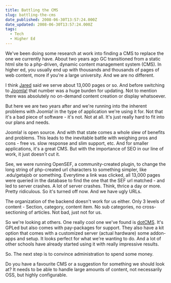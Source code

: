 ```yaml
---
title: Battling the CMS
slug: battling-the-cms
date_published: 2008-06-30T13:57:24.000Z
date_updated: 2008-06-30T13:57:24.000Z
tags:
  - Tech
  - Higher Ed
---
```


We've been doing some research at work into finding a CMS to replace the one we currently have. About two years ago GC transitioned from a static html site to a php-driven, dynamic content management system (CMS). In higher ed, you usually end up with thousands and thousands of pages of web content, more if you're a large university. And we are no different.

I think [Jared](http://www.jms2k.com/) said we serve about 13,000 pages or so. And before switching to [Joomla!](http://www.joomla.org) that number was a huge burden for updating. Not to mention there was absolutely no on-demand content creation or display whatsoever.

But here we are two years after and we're running into the inherent problems with Joomla! in the type of application we're using it for. Not that it's a bad piece of software - it's not. Not at all. It's just really hard to fit into our plans and needs.

Joomla! is open source. And with that state comes a whole slew of benefits and problems. This leads to the inevitable battle with weighing pros and cons - free vs. slow response and slim support, etc. And for smaller applications, it's a great CMS. But with the importance of SEO in our line of work, it just doesn't cut it.

See, we were running OpenSEF, a community-created plugin, to change the long string of php-created url characters to something simpler, like .edu/getajob or something. Everytime a link was clicked, all 13,000 pages were queried in the database to find the one that the SEF url matched - and led to server crashes. A lot of server crashes. Think, thrice a day or more. Pretty ridiculous. So it's turned off now. And we have ugly URLs.

The organization of the backend doesn't work for us either. Only 3 levels of content - Section, category, content item. No sub categories, no cross-sectioning of articles. Not bad, just not for us.

So we're looking at others. One really cool one we've found is [dotCMS](http://www.dotcms.org). It's GPLed but also comes with pay-packages for support. They also have a kit option that comes with a customized server (actual hardware) some addon-apps and setup. It looks perfect for what we're wanting to do. And a lot of other schools have already started using it with really impressive results.

So. The next step is to convince administration to spend some money.

Do you have a favourite CMS or a suggestion for something we should look at? It needs to be able to handle large amounts of content, not necessarily OSS, but highly configurable.

